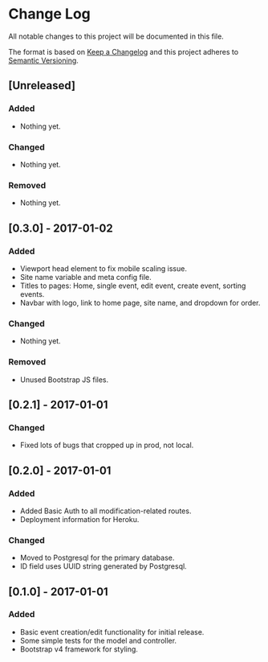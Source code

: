 # Change Log
All notable changes to this project will be documented in this file.

The format is based on [Keep a Changelog](http://keepachangelog.com/) 
and this project adheres to [Semantic Versioning](http://semver.org/).

## [Unreleased]
### Added
- Nothing yet.

### Changed
- Nothing yet.

### Removed
- Nothing yet.

## [0.3.0] - 2017-01-02
### Added
- Viewport head element to fix mobile scaling issue.
- Site name variable and meta config file.
- Titles to pages: Home, single event, edit event, create event, sorting events.
- Navbar with logo, link to home page, site name, and dropdown for order.

### Changed
- Nothing yet.

### Removed
- Unused Bootstrap JS files.

## [0.2.1] - 2017-01-01
### Changed
- Fixed lots of bugs that cropped up in prod, not local.

## [0.2.0] - 2017-01-01
### Added
- Added Basic Auth to all modification-related routes.
- Deployment information for Heroku.

### Changed
- Moved to Postgresql for the primary database.
- ID field uses UUID string generated by Postgresql.

## [0.1.0] - 2017-01-01
### Added
- Basic event creation/edit functionality for initial release.
- Some simple tests for the model and controller.
- Bootstrap v4 framework for styling.